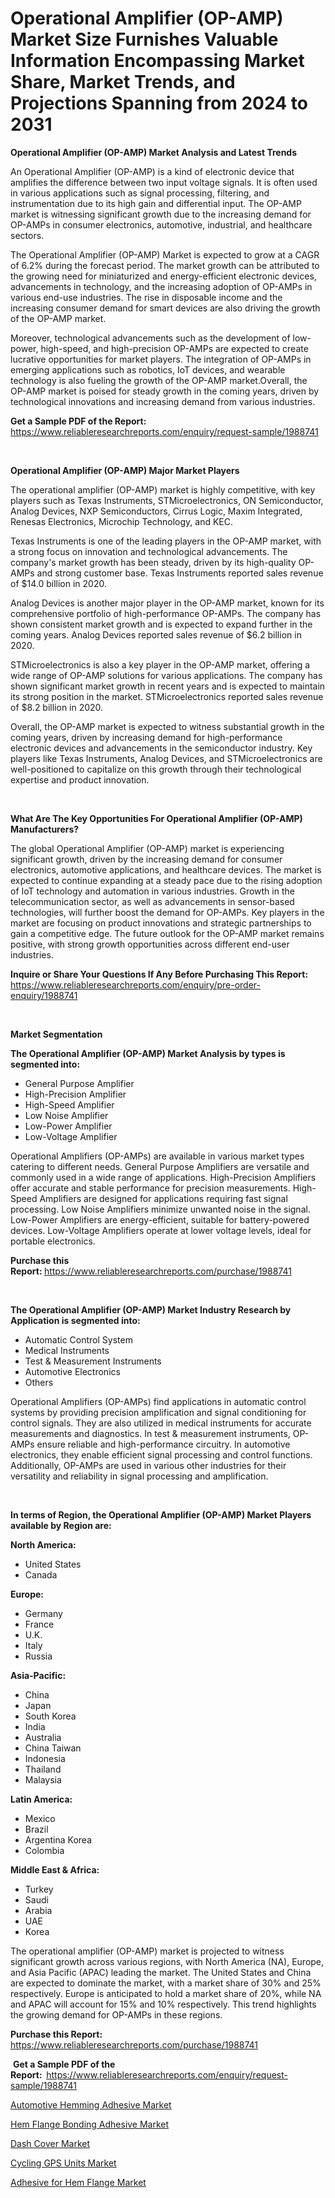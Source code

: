 <p><h1>Operational Amplifier (OP-AMP) Market Size Furnishes Valuable Information Encompassing Market Share, Market Trends, and Projections Spanning from 2024 to 2031</h1></p><p><strong>Operational Amplifier (OP-AMP) Market Analysis and Latest Trends</strong></p>
<p><p>An Operational Amplifier (OP-AMP) is a kind of electronic device that amplifies the difference between two input voltage signals. It is often used in various applications such as signal processing, filtering, and instrumentation due to its high gain and differential input. The OP-AMP market is witnessing significant growth due to the increasing demand for OP-AMPs in consumer electronics, automotive, industrial, and healthcare sectors.</p><p>The Operational Amplifier (OP-AMP) Market is expected to grow at a CAGR of 6.2% during the forecast period. The market growth can be attributed to the growing need for miniaturized and energy-efficient electronic devices, advancements in technology, and the increasing adoption of OP-AMPs in various end-use industries. The rise in disposable income and the increasing consumer demand for smart devices are also driving the growth of the OP-AMP market.</p><p>Moreover, technological advancements such as the development of low-power, high-speed, and high-precision OP-AMPs are expected to create lucrative opportunities for market players. The integration of OP-AMPs in emerging applications such as robotics, IoT devices, and wearable technology is also fueling the growth of the OP-AMP market.Overall, the OP-AMP market is poised for steady growth in the coming years, driven by technological innovations and increasing demand from various industries.</p></p>
<p><strong>Get a Sample PDF of the Report:&nbsp;</strong> <a href="https://www.reliableresearchreports.com/enquiry/request-sample/1988741">https://www.reliableresearchreports.com/enquiry/request-sample/1988741</a></p>
<p>&nbsp;</p>
<p><strong>Operational Amplifier (OP-AMP) Major Market Players</strong></p>
<p><p>The operational amplifier (OP-AMP) market is highly competitive, with key players such as Texas Instruments, STMicroelectronics, ON Semiconductor, Analog Devices, NXP Semiconductors, Cirrus Logic, Maxim Integrated, Renesas Electronics, Microchip Technology, and KEC. </p><p>Texas Instruments is one of the leading players in the OP-AMP market, with a strong focus on innovation and technological advancements. The company's market growth has been steady, driven by its high-quality OP-AMPs and strong customer base. Texas Instruments reported sales revenue of $14.0 billion in 2020.</p><p>Analog Devices is another major player in the OP-AMP market, known for its comprehensive portfolio of high-performance OP-AMPs. The company has shown consistent market growth and is expected to expand further in the coming years. Analog Devices reported sales revenue of $6.2 billion in 2020.</p><p>STMicroelectronics is also a key player in the OP-AMP market, offering a wide range of OP-AMP solutions for various applications. The company has shown significant market growth in recent years and is expected to maintain its strong position in the market. STMicroelectronics reported sales revenue of $8.2 billion in 2020.</p><p>Overall, the OP-AMP market is expected to witness substantial growth in the coming years, driven by increasing demand for high-performance electronic devices and advancements in the semiconductor industry. Key players like Texas Instruments, Analog Devices, and STMicroelectronics are well-positioned to capitalize on this growth through their technological expertise and product innovation.</p></p>
<p>&nbsp;</p>
<p><strong>What Are The Key Opportunities For Operational Amplifier (OP-AMP) Manufacturers?</strong></p>
<p><p>The global Operational Amplifier (OP-AMP) market is experiencing significant growth, driven by the increasing demand for consumer electronics, automotive applications, and healthcare devices. The market is expected to continue expanding at a steady pace due to the rising adoption of IoT technology and automation in various industries. Growth in the telecommunication sector, as well as advancements in sensor-based technologies, will further boost the demand for OP-AMPs. Key players in the market are focusing on product innovations and strategic partnerships to gain a competitive edge. The future outlook for the OP-AMP market remains positive, with strong growth opportunities across different end-user industries.</p></p>
<p><strong>Inquire or Share Your Questions If Any Before Purchasing This Report:</strong> <a href="https://www.reliableresearchreports.com/enquiry/pre-order-enquiry/1988741">https://www.reliableresearchreports.com/enquiry/pre-order-enquiry/1988741</a></p>
<p>&nbsp;</p>
<p><strong>Market Segmentation</strong></p>
<p><strong>The Operational Amplifier (OP-AMP) Market Analysis by types is segmented into:</strong></p>
<p><ul><li>General Purpose Amplifier</li><li>High-Precision Amplifier</li><li>High-Speed Amplifier</li><li>Low Noise Amplifier</li><li>Low-Power Amplifier</li><li>Low-Voltage Amplifier</li></ul></p>
<p><p>Operational Amplifiers (OP-AMPs) are available in various market types catering to different needs. General Purpose Amplifiers are versatile and commonly used in a wide range of applications. High-Precision Amplifiers offer accurate and stable performance for precision measurements. High-Speed Amplifiers are designed for applications requiring fast signal processing. Low Noise Amplifiers minimize unwanted noise in the signal. Low-Power Amplifiers are energy-efficient, suitable for battery-powered devices. Low-Voltage Amplifiers operate at lower voltage levels, ideal for portable electronics.</p></p>
<p><strong>Purchase this Report:&nbsp;</strong><a href="https://www.reliableresearchreports.com/purchase/1988741">https://www.reliableresearchreports.com/purchase/1988741</a></p>
<p>&nbsp;</p>
<p><strong>The Operational Amplifier (OP-AMP) Market Industry Research by Application is segmented into:</strong></p>
<p><ul><li>Automatic Control System</li><li>Medical Instruments</li><li>Test & Measurement Instruments</li><li>Automotive Electronics</li><li>Others</li></ul></p>
<p><p>Operational Amplifiers (OP-AMPs) find applications in automatic control systems by providing precision amplification and signal conditioning for control signals. They are also utilized in medical instruments for accurate measurements and diagnostics. In test & measurement instruments, OP-AMPs ensure reliable and high-performance circuitry. In automotive electronics, they enable efficient signal processing and control functions. Additionally, OP-AMPs are used in various other industries for their versatility and reliability in signal processing and amplification.</p></p>
<p>&nbsp;</p>
<p><strong>In terms of Region, the Operational Amplifier (OP-AMP) Market Players available by Region are:</strong></p>
<p>
    <p> <strong> North America: </strong>
        <ul>
            <li>United States</li>
            <li>Canada</li>
        </ul>
        </p> 
    <p> <strong> Europe: </strong>
        <ul>
            <li>Germany</li>
            <li>France</li>
            <li>U.K.</li>
            <li>Italy</li>
            <li>Russia</li>
        </ul>
        </p> 
    <p> <strong> Asia-Pacific: </strong>
        <ul>
            <li>China</li>
            <li>Japan</li>
            <li>South Korea</li>
            <li>India</li>
            <li>Australia</li>
            <li>China Taiwan</li>
            <li>Indonesia</li>
            <li>Thailand</li>
            <li>Malaysia</li>
        </ul>
        </p> 
    <p> <strong> Latin America: </strong>
        <ul>
            <li>Mexico</li>
            <li>Brazil</li>
            <li>Argentina Korea</li>
            <li>Colombia</li>
        </ul>
        </p> 
    <p> <strong> Middle East & Africa: </strong>
        <ul>
            <li>Turkey</li>
            <li>Saudi</li>
            <li>Arabia</li>
            <li>UAE</li>
            <li>Korea</li>
        </ul>
    </p>
    </p>
<p><p>The operational amplifier (OP-AMP) market is projected to witness significant growth across various regions, with North America (NA), Europe, and Asia Pacific (APAC) leading the market. The United States and China are expected to dominate the market, with a market share of 30% and 25% respectively. Europe is anticipated to hold a market share of 20%, while NA and APAC will account for 15% and 10% respectively. This trend highlights the growing demand for OP-AMPs in these regions.</p></p>
<p><strong>Purchase this Report: </strong><a href="https://www.reliableresearchreports.com/purchase/1988741">https://www.reliableresearchreports.com/purchase/1988741</a></p>
<p>&nbsp;<strong>Get a Sample PDF of the Report:&nbsp;&nbsp;</strong><a href="https://www.reliableresearchreports.com/enquiry/request-sample/1988741">https://www.reliableresearchreports.com/enquiry/request-sample/1988741</a></p>
<p><strong></strong></p>
<p><p><a href="https://forested-sushi-9b0.notion.site/Automotive-Hemming-Adhesive-Market-Provides-a-Comprehensive-Analysis-Including-a-Macro-Overview-of-t-d7d45bd2a6504c718f07e2bdbd04c0f0">Automotive Hemming Adhesive Market</a></p><p><a href="https://lydian-appliance-61d.notion.site/Hem-Flange-Bonding-Adhesive-Market-Size-Market-Share-and-Global-Market-Analysis-Report-2024-2031-6adc787c6f044a6cb40d76b0acfdc177">Hem Flange Bonding Adhesive Market</a></p><p><a href="https://view.publitas.com/reportprime-1/global-dash-cover-market-size-and-market-trends-insights-and-projections-from-2024-to-2031/">Dash Cover Market</a></p><p><a href="https://view.publitas.com/reportprime-1/cycling-gps-units-market-research-report-the-key-to-successful-business-strategy-forecasted-for-period-from-2024-2031/">Cycling GPS Units Market</a></p><p><a href="https://summer-dogwood-3e9.notion.site/Adhesive-for-Hem-Flange-Market-Research-Report-The-Key-To-Successful-Business-Strategy-Forecasted-f-46ee387991f0435383a4c62b570b5c0b">Adhesive for Hem Flange Market</a></p></p>